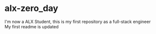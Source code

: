 # alx-zero_day
I'm now a ALX Student, this is my first repository as a full-stack engineer
My first readme is updated
